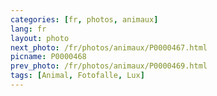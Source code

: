 ```yaml
---
categories: [fr, photos, animaux]
lang: fr
layout: photo
next_photo: /fr/photos/animaux/P0000467.html
picname: P0000468
prev_photo: /fr/photos/animaux/P0000469.html
tags: [Animal, Fotofalle, Lux]
---
```

